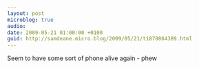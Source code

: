 ```yaml
---
layout: post
microblog: true
audio: 
date: 2009-05-21 01:00:00 +0100
guid: http://samdeane.micro.blog/2009/05/21/t1870864389.html
---
```

Seem to have some sort of phone alive again - phew
